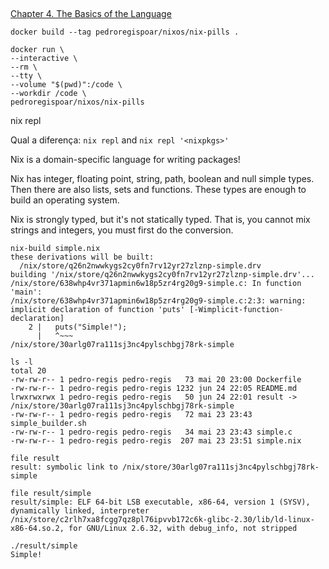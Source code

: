 ##

[Chapter 4. The Basics of the Language](https://nixos.org/nixos/nix-pills/basics-of-language.html)


`docker build --tag pedroregispoar/nixos/nix-pills .`

```
docker run \
--interactive \
--rm \
--tty \
--volume "$(pwd)":/code \
--workdir /code \
pedroregispoar/nixos/nix-pills
```


nix repl

Qual a diferença: `nix repl` and `nix repl '<nixpkgs>'`  


Nix is a domain-specific language for writing packages!

Nix has integer, floating point, string, path, boolean and null simple types. 
Then there are also lists, sets and functions. 
These types are enough to build an operating system.

Nix is strongly typed, but it's not statically typed. 
That is, you cannot mix strings and integers, you must first do the conversion.


```
nix-build simple.nix 
these derivations will be built:
  /nix/store/q26n2nwwkygs2cy0fn7rv12yr27zlznp-simple.drv
building '/nix/store/q26n2nwwkygs2cy0fn7rv12yr27zlznp-simple.drv'...
/nix/store/638whp4vr371apmin6w18p5zr4rg20g9-simple.c: In function 'main':
/nix/store/638whp4vr371apmin6w18p5zr4rg20g9-simple.c:2:3: warning: implicit declaration of function 'puts' [-Wimplicit-function-declaration]
    2 |   puts("Simple!");
      |   ^~~~
/nix/store/30arlg07ra111sj3nc4pylschbgj78rk-simple
```



```
ls -l
total 20
-rw-rw-r-- 1 pedro-regis pedro-regis   73 mai 20 23:00 Dockerfile
-rw-rw-r-- 1 pedro-regis pedro-regis 1232 jun 24 22:05 README.md
lrwxrwxrwx 1 pedro-regis pedro-regis   50 jun 24 22:01 result -> /nix/store/30arlg07ra111sj3nc4pylschbgj78rk-simple
-rw-rw-r-- 1 pedro-regis pedro-regis   72 mai 23 23:43 simple_builder.sh
-rw-rw-r-- 1 pedro-regis pedro-regis   34 mai 23 23:43 simple.c
-rw-rw-r-- 1 pedro-regis pedro-regis  207 mai 23 23:51 simple.nix
```

```
file result 
result: symbolic link to /nix/store/30arlg07ra111sj3nc4pylschbgj78rk-simple
```

```
file result/simple 
result/simple: ELF 64-bit LSB executable, x86-64, version 1 (SYSV), dynamically linked, interpreter /nix/store/c2rlh7xa8fcgg7qz8pl76ipvvb172c6k-glibc-2.30/lib/ld-linux-x86-64.so.2, for GNU/Linux 2.6.32, with debug_info, not stripped
```

```
./result/simple       
Simple!
```



